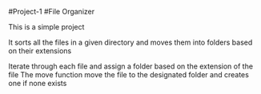 #Project-1
#File Organizer


This is a simple project

It sorts all the files in a given directory and moves them into folders based on their extensions

Iterate through each file and assign a folder based on the extension of the file The move function move the file to the designated folder and creates one if none exists

